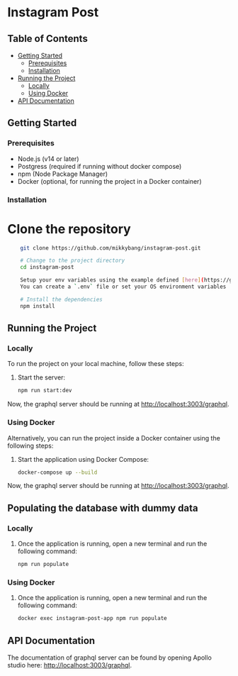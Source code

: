 # Instagram Post


## Table of Contents

- [Getting Started](#getting-started)
  - [Prerequisites](#prerequisites)
  - [Installation](#installation)
- [Running the Project](#running-the-project)
  - [Locally](#locally)
  - [Using Docker](#using-docker)
- [API Documentation](#api-documentation)

## Getting Started

### Prerequisites

- Node.js (v14 or later)
- Postgress (required if running without docker compose)
- npm (Node Package Manager)
- Docker (optional, for running the project in a Docker container)

### Installation

# Clone the repository

```sh
    git clone https://github.com/mikkybang/instagram-post.git

    # Change to the project directory
    cd instagram-post

    Setup your env variables using the example defined [here](https://github.com/mikkybang/instagram-post/blob/main/env.example)
    You can create a `.env` file or set your OS environment variables

    # Install the dependencies
    npm install
```

## Running the Project

### Locally

To run the project on your local machine, follow these steps:

1. Start the server:
   ```sh
   npm run start:dev
   ```

Now, the graphql server should be running at [http://localhost:3003/graphql](http://localhost:3003/graphql).

### Using Docker

Alternatively, you can run the project inside a Docker container using the following steps:


1. Start the application using Docker Compose:
    ```bash
    docker-compose up --build
    ```

Now, the graphql server should be running at [http://localhost:3003/graphql](http://localhost:3003/graphql).

## Populating the database with dummy data

### Locally
1. Once the application is running, open a new terminal and run the following command:
   ```bash
   npm run populate
   ```

### Using Docker

1. Once the application is running, open a new terminal and run the following command:
    ```bash
    docker exec instagram-post-app npm run populate
    ```


## API Documentation

The documentation of graphql server can be found by opening Apollo studio here: [http://localhost:3003/graphql](http://localhost:3003/graphql).
